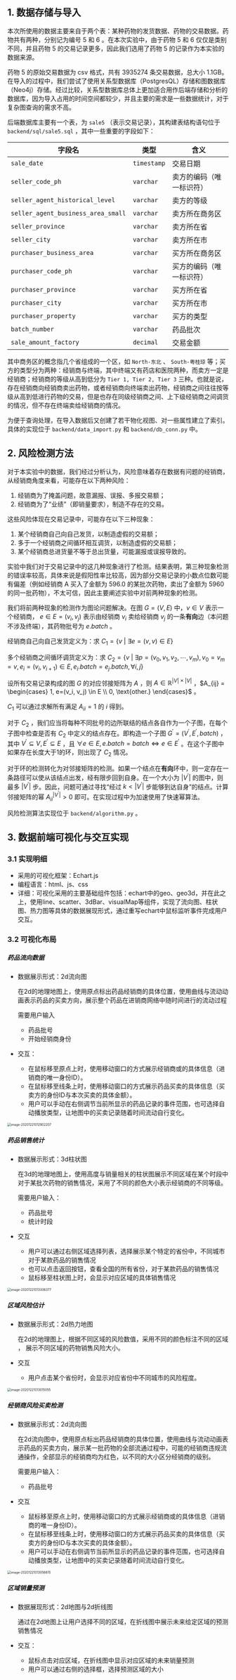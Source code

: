 

## 1. 数据存储与导入

本次所使用的数据主要来自于两个表：某种药物的发货数据、药物的交易数据。药物共有两种，分别记为编号 5 和 6 。在本次实验中，由于药物 5 和 6 仅仅是类别不同，并且药物 5 的交易记录更多，因此我们选用了药物 5 的记录作为本实验的数据来源。

药物 5 的原始交易数据为 csv 格式，共有 3935274 条交易数据，总大小 1.1GB。在导入的过程中，我们尝试了使用关系型数据库（PostgresQL）存储和图数据库（Neo4j）存储。经过比较，关系型数据库总体上更加适合用作后端存储和分析的数据库，因为导入占用的时间空间都较少，并且主要的需求是一些数据统计，对于复杂图查询的需求不高。

后端数据库主要有一个表，为 `sale5` （表示交易记录），其构建表结构语句位于 `backend/sql/sale5.sql` ，其中一些重要的字段如下：

| 字段名                             | 类型        | 含义                     |
| ---------------------------------- | ----------- | ------------------------ |
| `sale_date`                        | `timestamp` | 交易日期                 |
| `seller_code_ph`                   | `varchar`   | 卖方的编码（唯一标识符） |
| `seller_agent_historical_level`    | `varchar`   | 卖方的等级               |
| `seller_agent_business_area_small` | `varchar`   | 卖方所在商务区           |
| `seller_province`                  | `varchar`   | 卖方所在省               |
| `seller_city`                      | `varchar`   | 卖方所在市               |
| `purchaser_business_area`          | `varchar`   | 买方所在商务区           |
| `purchaser_code_ph`                | `varchar`   | 买方的编码（唯一标识符） |
| `purchaser_province`               | `varchar`   | 买方所在省               |
| `purchaser_city`                   | `varchar`   | 买方所在市               |
| `purchaser_property`               | `varchar`   | 买方的类型               |
| `batch_number`                     | `varchar`   | 药品批次                 |
| `sale_amount_factory`              | `decimal`   | 交易金额                 |

其中商务区的概念指几个省组成的一个区，如 `North-东北` 、 `South-粤桂琼` 等；买方的类型分为两种：经销商与终端，其中终端又有药店和医院两种，而卖方一定是经销商；经销商的等级从高到低分为 `Tier 1, Tier 2, Tier 3` 三种。也就是说，存在经销商向经销商卖出药物，或者经销商向终端卖出药物，经销商之间往往按等级从高到低进行药物的交易，但是也存在同级经销商之间、上下级经销商之间调货的情况，但不存在终端卖给经销商的情况。

为便于查询处理，在导入数据后又创建了若干物化视图、对一些属性建立了索引。具体的实现位于 `backend/data_import.py` 和 `backend/db_conn.py` 中。



## 2. 风险检测方法

对于本实验中的数据，我们经过分析认为，风险意味着存在数据有问题的经销商，从经销商角度来看，可能存在以下两种风险：

1. 经销商为了掩盖问题，故意漏报、误报、多报交易额；
2. 经销商为了“业绩”（即销量要求），制造不存在的交易。

这些风险体现在交易记录中，可能存在以下三种现象：

1. 某个经销商自己向自己发货，以制造虚假的交易额；
2. 多于一个经销商之间循环相互调货，以制造虚假的交易额；
3. 某个经销商总进货量不等于总出货量，可能漏报或误报导致的。

实验中我们对于交易记录中的这几种现象进行了检测。结果表明，第三种现象检测的错误率较高，具体来说是假阳性率比较高，因为部分交易记录的小数点位数可能有偏差（例如经销商 A 买入了金额为 596.0 的某批次药物，卖出了金额为 5960 的同一批药物），不太可信，因此主要阐述实验中对前两种现象的检测。

我们将前两种现象的检测作为图论问题解决。在图 $G=(V,E)$ 中，$v \in V$ 表示一个经销商， $e \in E = (v_i, v_j)$ 表示由经销商 $v_i$ 卖给经销商 $v_j$ 的一条**有向**边（本问题不涉及终端），其药物批号为 $e.batch$ 。

经销商自己向自己发货定义为：求 $C_1 = \{v ~|~ \exists e=(v, v) \in E\}$  

多个经销商之间循环调货定义为：求 $C_2 = \{v ~|~ \exists p=(v_0,v_1,v_2,\cdots,v_m), v_0 = v_m = v, e_i=(v_i, v_{i+1}) \in E, e_i.batch = e_j.batch, \forall i,j\}$ 

设所有交易记录构成的图 $G$ 的对应邻接矩阵为 $A$ ，则 $A \in \mathbb{R}^{|V| \times |V|}$ ，$A_{ij} = \begin{cases} 1, e=(v_i, v_j) \in E \\ 0, \text{other.} \end{cases}$ 。

$C_1$ 可以通过求解所有满足 $A_{ii} = 1$ 的 $i$ 得到。

对于 $C_2$ ，我们应当将每种不同批号的边所联结的结点各自作为一个子图，在每个子图中检查是否有 $C_2$ 中定义的结点存在。即构造一个子图 $G^\prime=(V^\prime,E^\prime, batch)$ ，其中 $V^\prime \subseteq V, E^\prime \subseteq E$ ，且 $\forall e \in E, e.batch=batch \Leftrightarrow e \in E^\prime$ 。在这个子图中如果存在长度大于1的环，则出现了 $C_2$ 情况。

对于环的检测转化为对邻接矩阵的检测。如果一个结点在**有向**环中，则一定存在一条路径可以使从该结点出发，经有限步回到自身。在一个大小为 $|V^\prime|$ 的图中，则最多 $|V^\prime|$ 步。因此，问题可通过寻找“经过 $k < |V^\prime|$ 步能够到达自身”的结点。计算邻接矩阵的幂 $A^{|V^\prime|}_{ii} > 0$ 即可。在实现过程中为加速使用了快速幂算法。

风险检测算法实现位于 `backend/algorithm.py` 。



## 3. 数据前端可视化与交互实现

### 3.1 实现明细

* 采用的可视化框架：Echart.js
* 编程语言：html、js、css
* 详细：可视化采用的主要基础组件包括：echart中的geo、geo3d，并在此之上，使用line、scatter、3dBar、visualMap等组件，实现了流向图、柱状图、热力图等具体的数据展现形式，通过重写echart中鼠标监听事件完成用户交互。

### 3.2 可视化布局

##### 药品流向数据

* 数据展示形式：2d流向图

  在2d的地理地图上，使用原点标出药品经销商的具体位置，使用曲线与流动动画表示药品的买卖方向，展示整个药品在进销商网络中随时间进行的流动过程

  需要用户输入

  * 药品批号
  * 开始经销商身份

* 交互：

  * 在鼠标移至原点上时，使用移动窗口的方式展示经销商或的具体信息（进销商的唯一身份ID）。
  * 在鼠标移至线条上时，使用移动窗口的方式展示药品买卖的具体信息（买卖方的身份ID与本次买卖的具体金额）。
  * 用户可以手动在右侧调节当前所显示的药品记录的事件范围，也可选择自动播放类型，让地图中的买卖记录随着时间流动自行变化。

<img src="C:/main/work/2020Autumn/InfoVis/DrugVIs/Visualization/image/image-20201221012902207.png" alt="image-20201221012902207" style="zoom: 50%;" />

##### 药品销售统计

* 数据展示形式：3d柱状图

  在3d的地理地图上，使用高度与销量相关的柱状图展示不同区域在某个时段中对于某批次药物的销售情况，采用了不同的颜色大小表示经销商的不同等级。

  需要用户输入：

  * 药品批号
  * 统计时段

* 交互

  * 用户可以通过右侧区域选择列表，选择展示某个特定的省份中，不同城市对于某款药品的销售情况
  * 也可以点击返回按钮，查看全国的所有省份，对于某款药品的销售情况
  * 鼠标移至柱状图上时，会显示对应区域的具体销售情况

<img src="C:/main/work/2020Autumn/InfoVis/DrugVIs/Visualization/image/image-20201221013306377.png" alt="image-20201221013306377" style="zoom:50%;" />

##### 区域风险估计

* 数据展示形式：2d热力地图

  在2d的地理图上，根据不同区域的风险数值，采用不同的颜色标注不同的区域 ， 展示不同区域的药物销售风险大小。

* 交互

  * 用户点击某个省份时，会显示对应省份中不同城市的风险程度。

<img src="C:/main/work/2020Autumn/InfoVis/DrugVIs/Visualization/image/image-20201221013015055.png" alt="image-20201221013015055" style="zoom: 50%;" />

##### 经销商风险买卖检测

* 数据展示形式：2d流向图

  在2d流向图中，使用原点标出药品经销商的具体位置，使用曲线与流动动画表示药品的买卖方向，展示某一批药物的全部流通过程中，可能的经销商违规流通操作，全部显示的经销商均为红色，以不同的大小区分经销商的级别。

  需要用户输入：

  * 药品批号

* 交互

  * 鼠标移至原点上时，使用移动窗口的方式展示经销商或的具体信息（进销商的唯一身份ID）。
  * 在鼠标移至线条上时，使用移动窗口的方式展示药品买卖的具体信息（买卖方的身份ID与本次买卖的具体金额）。
  * 用户可以手动在右侧调节当前所显示的药品记录的事件范围，也可选择自动播放类型，让地图中的买卖记录随着时间流动自行变化。

<img src="C:/main/work/2020Autumn/InfoVis/DrugVIs/Visualization/image/image-20201221013056615.png" alt="image-20201221013056615" style="zoom:50%;" />

##### 区域销量预测

* 数据展现形式：2d地图与2d折线图

  通过在2d地图上让用户选择不同的区域，在折线图中展示未来给定区域的预测销售情况

* 交互：

  * 鼠标点击对应区域，在折线图中显示对应区域的未来销量预测
  * 用户可以通过右侧的选择框，选择预测区域的大小
  